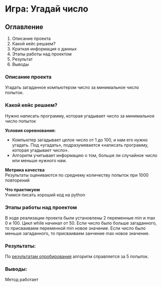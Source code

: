 # Игра: Угадай число

## Оглавление  
1. Описание проекта 
2. Какой кейс решаем?
3. Краткая информация о данных
4. Этапы работы над проектом
5. Результат
6. Выводы

### Описание проекта    
Угадать загаданное компьютером число за минимальное число попыток.


### Какой кейс решаем?    
Нужно написать программу, которая угадывает число за минимальное число попыток

**Условия соревнования:**  
- Компьютер загадывает целое число от 1 до 100, и нам его нужно угадать. Под «угадать», подразумевается «написать программу, которая угадывает число».
- Алгоритм учитывает информацию о том, больше ли случайное число или меньше нужного нам.

**Метрика качества**     
Результаты оцениваются по среднему количеству попыток при 1000 повторений

**Что практикуем**     
Учимся писать хороший код на python


### Этапы работы над проектом  
В ходе реализации проекта были установлены 2 переменные min и max 0 и 100. Цикл while начинал от 50. Если число было больше загаданного, то присваиваем переменной min новое значение. Если число было меньше загаданного, то присваиваем занчение max  новое значение.


### Результаты:  
По [результатам опробирования](https://github.com/Irinaeva/data_science/blob/main/Project_0/game_v2.py) алгоритм справляется за 5 попыток.


### Выводы:
Метод работает 

